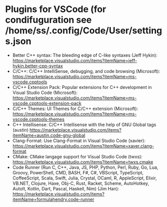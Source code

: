 # Plugins for VSCode (for condifuguration see /home/ss/.config/Code/User/settings.json

* Better C++ syntax: The bleeding edge of C-like syntaxes (Jeff Hykin): https://marketplace.visualstudio.com/items?itemName=jeff-hykin.better-cpp-syntax
* C/C++: C/C++ IntelliSense, debugging, and code browsing (Microsoft): https://marketplace.visualstudio.com/items?itemName=ms-vscode.cpptools
* C/C++ Extension Pack: Popular extensions for C++ development in Visual Studio Code (Microsoft): https://marketplace.visualstudio.com/items?itemName=ms-vscode.cpptools-extension-pack
* C/C++ Themes: UI Themes for C/C++ extension (Microsoft): https://marketplace.visualstudio.com/items?itemName=ms-vscode.cpptools-themes
* C++ Intellisense: C/C++ Intellisense with the help of GNU Global tags (austin) https://marketplace.visualstudio.com/items?itemName=austin.code-gnu-global
* Clang-Format: Use Clang-Format in Visual Studio Code (xavier): https://marketplace.visualstudio.com/items?itemName=xaver.clang-format
* CMake: CMake langage support for Visual Studio Code (twxs): https://marketplace.visualstudio.com/items?itemName=twxs.cmake
* Code Runner (Run C, C++, Java, JS, PHP, Python, Perl, Ruby, Go, Lua, Groovy, PowerShell, CMD, BASH, F#, C#, VBScript, TypeScript, CoffeeScript, Scala, Swift, Julia, Crystal, OCaml, R, AppleScript, Elixir, VB.NET, Clojure, Haxe, Obj-C, Rust, Racket, Scheme, AutoHotkey, AutoIt, Kotlin, Dart, Pascal, Haskell, Nim) (Jim Han): https://marketplace.visualstudio.com/items?itemName=formulahendry.code-runner

